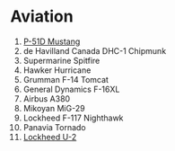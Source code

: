 # Aviation

1. [P-51D Mustang](/notebook/Aviation/P51Mustang)
2. de Havilland Canada DHC-1 Chipmunk
3. Supermarine Spitfire
4. Hawker Hurricane
5. Grumman F-14 Tomcat
6. General Dynamics F-16XL
7. Airbus A380
8. Mikoyan MiG-29
9. Lockheed F-117 Nighthawk
10. Panavia Tornado
11. [Lockheed U-2](/notebook/Aviation/LockheedU2)
